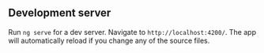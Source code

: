 

## Development server

Run `ng serve` for a dev server. Navigate to `http://localhost:4200/`. The app will automatically reload if you change any of the source files.
